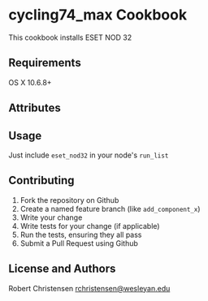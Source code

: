 cycling74_max Cookbook
===========================
This cookbook installs ESET NOD 32

Requirements
------------
OS X 10.6.8+

Attributes
----------

Usage
-----
Just include `eset_nod32` in your node's `run_list`


Contributing
------------
1. Fork the repository on Github
2. Create a named feature branch (like `add_component_x`)
3. Write your change
4. Write tests for your change (if applicable)
5. Run the tests, ensuring they all pass
6. Submit a Pull Request using Github

License and Authors
-------------------
Robert Christensen <rchristensen@wesleyan.edu>
